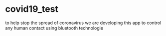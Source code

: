 # covid19_test

to help stop the spread of coronavirus we are developing this app to control any human contact using bluetooth technologie